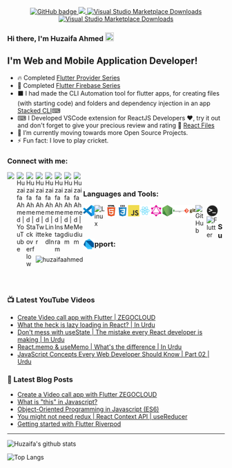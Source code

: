 <p align="center">
  <a href="https://github.com/Huzaifaahmed20">
    <img src="https://img.shields.io/github/followers/Huzaifaahmed20?label=Followers&logo=GitHub&style=for-the-badge" alt="GitHub badge" />
  </a>
  <a href="http://twitter.com/Huzaifa_Ahmed19">
    <img src="https://img.shields.io/twitter/follow/Huzaifa_Ahmed19?label=Twitter&logo=twitter&style=for-the-badge" />
  </a>
<!--   <a href="https://www.youtube.com/c/LivDev">
    <img src="https://img.shields.io/youtube/views/zFuATOlE77w?label=YouTube&logo=YouTube&style=for-the-badge" />
  </a> -->
  <a href="https://marketplace.visualstudio.com/items?itemName=Huzaifa-Ahmed.react-files">
   <img alt="Visual Studio Marketplace Downloads" src="https://img.shields.io/visual-studio-marketplace/i/Huzaifa-Ahmed.react-files?color=%23007ACC&label=React files extension&logo=Visual%20Studio%20Code&style=for-the-badge"/>
  </a>
   <a href="https://marketplace.visualstudio.com/items?itemName=Huzaifa-Ahmed.react-css-copypaste">
   <img alt="Visual Studio Marketplace Downloads" src="https://img.shields.io/visual-studio-marketplace/i/Huzaifa-Ahmed.react-css-copypaste?color=%23007ACC&label=Post CSS Extension&logo=Visual%20Studio%20Code&style=for-the-badge"/>
  </a>
</p>

### Hi there, I'm Huzaifa Ahmed <a href="https://www.huzaifaahmed.com/"><img src="https://media.giphy.com/media/hvRJCLFzcasrR4ia7z/giphy.gif" height="20" width="20"></a>

## I'm Web and Mobile Application Developer!
- 🔥 Completed [Flutter Provider Series][flutter-provider-series]
- 🔭 Completed [Flutter Firebase Series][youtube-flutter-playlist]
- ⬛️  I had made the CLI Automation tool for flutter apps, for creating files (with starting code) and folders and dependency injection in an app [Stacked CLI][stacked-cli]⌨
- ⌨ I Developed VSCode extension for ReactJS Developers ❤️️, try it out and don't forget to give your precious review and rating 🌟 [React Files][react-files]
- 🌱  I’m currently moving towards more Open Source Projects.
- ⚡  Fun fact: I love to play cricket.

### Connect with me:

[<img align="left" width="22px" src="https://user-images.githubusercontent.com/26674425/180740373-6c6c6d5e-24c0-43dc-8c11-b89b4507cb00.png" />][website]
[<img align="left" alt="Huzaifa Ahmed | YouTube" width="22px" src="https://user-images.githubusercontent.com/26674425/180740755-d1d95c7b-d013-45c2-96d8-4d52574f5522.png" />][youtube]
[<img align="left" alt="Huzaifa Ahmed | Stackoverflow" width="22px" src="https://logodix.com/logo/379478.png" />][stackoverflow]
[<img align="left" alt="Huzaifa Ahmed | Twitter" width="22px" src="https://user-images.githubusercontent.com/26674425/180740871-c119ddb7-65eb-4daa-b315-d8f19a42a486.png" />][twitter]
[<img align="left" alt="Huzaifa Ahmed | LinkedIn" width="22px" src="https://user-images.githubusercontent.com/26674425/180741020-f2abdcd8-7505-489b-8416-7327ab9feb04.png" />][linkedin]
[<img align="left" alt="Huzaifa Ahmed | Instagram" width="22px" src="https://user-images.githubusercontent.com/26674425/180741151-6b794e4b-1057-41a5-b2ad-56819c9ee8c8.png" />][instagram]
[<img align="left" alt="Huzaifa Ahmed | Medium" width="22px" src="https://seeklogo.com/images/M/medium-logo-93CDCF6451-seeklogo.com.png" />][medium]
[<img align="left" alt="Huzaifa Ahmed | Medium" width="22px" src="https://cdn.hashnode.com/res/hashnode/image/upload/v1592752137870/scHk9tTaA.png?auto=compress" />][hashnode]
<br />

### Languages and Tools:

<img align="left" alt="Visual Studio Code" width="26px" src="https://raw.githubusercontent.com/github/explore/80688e429a7d4ef2fca1e82350fe8e3517d3494d/topics/visual-studio-code/visual-studio-code.png" />

<img align="left" alt="Linux" width="26px" src="https://1000logos.net/wp-content/uploads/2017/03/LINUX-LOGO.png" />

<img align="left" alt="HTML5" width="26px" src="https://raw.githubusercontent.com/github/explore/80688e429a7d4ef2fca1e82350fe8e3517d3494d/topics/html/html.png" />

<img align="left" alt="CSS3" width="26px" src="https://raw.githubusercontent.com/github/explore/80688e429a7d4ef2fca1e82350fe8e3517d3494d/topics/css/css.png" />

<img align="left" alt="JavaScript" width="26px" src="https://raw.githubusercontent.com/github/explore/80688e429a7d4ef2fca1e82350fe8e3517d3494d/topics/javascript/javascript.png" />

<img align="left" alt="React" width="26px" src="https://raw.githubusercontent.com/github/explore/80688e429a7d4ef2fca1e82350fe8e3517d3494d/topics/react/react.png" />

<img align="left" alt="GraphQL" width="26px" src="https://raw.githubusercontent.com/github/explore/80688e429a7d4ef2fca1e82350fe8e3517d3494d/topics/graphql/graphql.png" />

<img align="left" alt="Node.js" width="26px" src="https://raw.githubusercontent.com/github/explore/80688e429a7d4ef2fca1e82350fe8e3517d3494d/topics/nodejs/nodejs.png" />

<img align="left" alt="MongoDB" width="26px" src="https://raw.githubusercontent.com/github/explore/80688e429a7d4ef2fca1e82350fe8e3517d3494d/topics/mongodb/mongodb.png" />

<img align="left" alt="Git" width="26px" src="https://raw.githubusercontent.com/github/explore/80688e429a7d4ef2fca1e82350fe8e3517d3494d/topics/git/git.png" />
<img align="left" alt="GitHub" width="26px" src="https://user-images.githubusercontent.com/26674425/180741494-d8cd0fb0-b7cb-4eef-b42d-2b7a2b3c0fda.png" />

<img align="left" alt="HTML5" width="26px" src="https://raw.githubusercontent.com/github/explore/80688e429a7d4ef2fca1e82350fe8e3517d3494d/topics/terminal/terminal.png" />

<img align="left" alt="Flutter" width="26px" src="https://cdn.worldvectorlogo.com/logos/flutter-logo.svg" />

<img align="left" alt="Dart" width="26px" src="https://raw.githubusercontent.com/github/explore/80688e429a7d4ef2fca1e82350fe8e3517d3494d/topics/dart/dart.png" />

<br/>

### Support:
<p><a href="https://www.buymeacoffee.com/huzaifaahmed"> <img align="left" src="https://cdn.buymeacoffee.com/buttons/v2/default-yellow.png" height="50" width="210" alt="huzaifaahmed" /></a></p><br><br>

<br/>
<br/>

### 📺 Latest YouTube Videos
<!-- YOUTUBE:START -->
- [Create Video call app with Flutter | ZEGOCLOUD](https://www.youtube.com/watch?v=p727ltokqu4)
- [What the heck is lazy loading in React? | In Urdu](https://www.youtube.com/watch?v=j4n9PvNXkRk)
- [Don&#39;t mess with useState | The mistake every React developer is making | In Urdu](https://www.youtube.com/watch?v=luxwHsEJuKQ)
- [React.memo &amp; useMemo |  What&#39;s the difference | In Urdu](https://www.youtube.com/watch?v=qKESJIZgjHE)
- [JavaScript Concepts Every Web Developer Should Know | Part 02 | Urdu](https://www.youtube.com/watch?v=CC4cgi-GFFI)
<!-- YOUTUBE:END -->

### 📕 Latest Blog Posts
<!-- BLOG-POST-LIST:START -->
- [Create a Video call app with Flutter ZEGOCLOUD](https://huzaifaahmed.com/video-call-app-zegocloud)
- [What is &quot;this&quot; in Javascript?](https://huzaifaahmed.com/this-in-js)
- [Object-Oriented Programming in Javascript &lpar;ES6&rpar;](https://huzaifaahmed.com/oop-in-js)
- [You might not need redux | React Context API | useReducer](https://huzaifaahmed.com/context-api)
- [Getting started with Flutter Riverpod](https://huzaifaahmed.com/getting-started-with-flutter-riverpod)
<!-- BLOG-POST-LIST:END -->

---

![Huzaifa's github stats](https://github-readme-stats.vercel.app/api?username=Huzaifaahmed20&count_private=true&show_icons=true&theme=highcontrast&hide_border=true&include_all_commits=true)



![Top Langs](https://github-readme-stats.vercel.app/api/top-langs/?username=Huzaifaahmed20&theme=highcontrast&hide_border=true&layout=compact)



[website]: https://huzaifaahmed20.github.io/
[twitter]: https://twitter.com/Huzaifa_Ahmed19
[youtube]: https://www.youtube.com/channel/UCLKS-qC6EvlE7bayfQsWPFw
[youtube-flutter-playlist]: https://www.youtube.com/watch?v=n2Q3eClZW6k&list=PL4r_2P8lRxljxIO1gNY9H1iZMGpYhinLA
[instagram]: https://www.instagram.com/_huzaifaahmed/
[linkedin]: https://www.linkedin.com/in/huzaifa-ahmed-mohammad/
[medium]: https://medium.com/@huzaifaahmed_43162
[hashnode]: https://huzaifaahmed.hashnode.dev/
[stackoverflow]: https://stackoverflow.com/users/8249032/huzaifa-ahmed
[stacked-cli]: https://pub.dev/packages/stacked_cli
[react-files]: https://marketplace.visualstudio.com/items?itemName=Huzaifa-Ahmed.react-files
[flutter-provider-series]: https://www.youtube.com/watch?v=ZiwS2sTmQBA&list=PL4r_2P8lRxlg2eDizFXeiDhWYckwn5zqK
